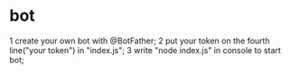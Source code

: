 # bot
1 create your own bot with @BotFather;
2 put your token on the fourth line("your token") in "index.js";
3 write "node index.js" in console to start bot;

